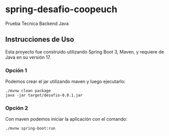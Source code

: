 # spring-desafio-coopeuch

Prueba Tecnica Backend Java

## Instrucciones de Uso

Esta proyecto fue construido utilizando Spring Boot 3, Maven, y requiere de Java en su versión 17.

### Opción 1

Podemos crear el jar utilizando maven y luego ejecutarlo:

```
./mvnw clean package
java -jar target/desafio-0.0.1.jar
```

### Opción 2

Con maven podemos iniciar la aplicación con el comando:

```
./mvnw spring-boot:run
```

